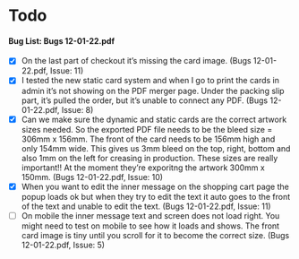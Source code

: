 # Todo

#### Bug List: Bugs 12-01-22.pdf
- [x] On the last part of checkout it’s missing the card image. (Bugs 12-01-22.pdf, Issue: 11)
- [x] I tested the new static card system and when I go to print the cards in admin it’s not showing on the PDF merger
  page. Under the packing slip part, it’s pulled the order, but it’s unable to connect any PDF. (Bugs 12-01-22.pdf,
  Issue: 8)
- [x] Can we make sure the dynamic and static cards are the correct artwork sizes needed. So the exported PDF file needs
  to be the bleed size = 306mm x 156mm. The front of the card needs to be 156mm high and only 154mm wide. This gives us
  3mm bleed on the top, right, bottom and also 1mm on the left for creasing in production. These sizes are really
  important!! At the moment they’re exporitng the artwork 300mm x 150mm. (Bugs 12-01-22.pdf, Issue: 10)
- [x] When you want to edit the inner message on the shopping cart page the popup loads ok but when they try to edit the
  text it auto goes to the front of the text and unable to edit the text. (Bugs 12-01-22.pdf, Issue: 11)
- [ ] On mobile the inner message text and screen does not load right. You might need to test on mobile to see how it
  loads and shows. The front card image is tiny until you scroll for it to become the correct size.  (Bugs 12-01-22.pdf,
  Issue: 5)
